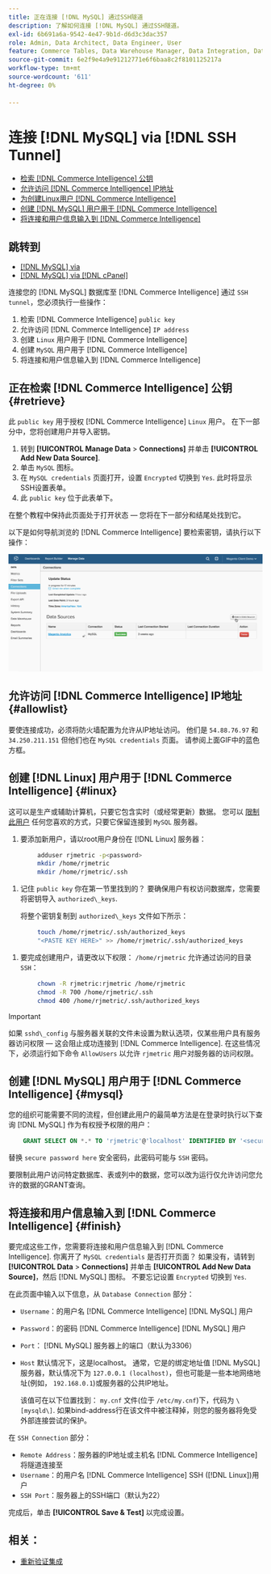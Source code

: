 ```yaml
---
title: 正在连接 [!DNL MySQL] 通过SSH隧道
description: 了解如何连接 [!DNL MySQL] 通过SSH隧道。
exl-id: 6b691a6a-9542-4e47-9b1d-d6d3c3dac357
role: Admin, Data Architect, Data Engineer, User
feature: Commerce Tables, Data Warehouse Manager, Data Integration, Data Import/Export, SQL Report Builder
source-git-commit: 6e2f9e4a9e91212771e6f6baa8c2f8101125217a
workflow-type: tm+mt
source-wordcount: '611'
ht-degree: 0%

---
```


# 连接 [!DNL MySQL] via [!DNL SSH Tunnel]

* [检索 [!DNL Commerce Intelligence] 公钥](#retrieve)
* [允许访问 [!DNL Commerce Intelligence] IP地址](#allowlist)
* [为创建Linux用户 [!DNL Commerce Intelligence]](#linux)
* [创建 [!DNL MySQL] 用户用于 [!DNL Commerce Intelligence]](#mysql)
* [将连接和用户信息输入到 [!DNL Commerce Intelligence]](#finish)

## 跳转到

* [[!DNL MySQL] via ](../integrations/mysql-via-a-direct-connection.md)
* [[!DNL MySQL] via [!DNL cPanel]](../integrations/mysql-via-cpanel.md)

连接您的 [!DNL MySQL] 数据库至 [!DNL Commerce Intelligence] 通过 `SSH tunnel`，您必须执行一些操作：

1. 检索 [!DNL Commerce Intelligence] `public key`
1. 允许访问 [!DNL Commerce Intelligence] `IP address`
1. 创建 `Linux` 用户用于 [!DNL Commerce Intelligence]
1. 创建 `MySQL` 用户用于 [!DNL Commerce Intelligence]
1. 将连接和用户信息输入到 [!DNL Commerce Intelligence]


## 正在检索 [!DNL Commerce Intelligence] 公钥 {#retrieve}

此 `public key` 用于授权 [!DNL Commerce Intelligence] `Linux` 用户。 在下一部分中，您将创建用户并导入密钥。

1. 转到 **[!UICONTROL Manage Data** > **Connections]** 并单击 **[!UICONTROL Add New Data Source]**.
1. 单击 `MySQL` 图标。
1. 在 `MySQL credentials` 页面打开，设置 `Encrypted` 切换到 `Yes`. 此时将显示SSH设置表单。
1. 此 `public key` 位于此表单下。

在整个教程中保持此页面处于打开状态 — 您将在下一部分和结尾处找到它。

以下是如何导航浏览的 [!DNL Commerce Intelligence] 要检索密钥，请执行以下操作：

![](../../../assets/MySQL_SSH.gif)<!--{: width="770"}-->

## 允许访问 [!DNL Commerce Intelligence] IP地址 {#allowlist}

要使连接成功，必须将防火墙配置为允许从IP地址访问。 他们是 `54.88.76.97` 和 `34.250.211.151` 但他们也在 `MySQL credentials` 页面。 请参阅上面GIF中的蓝色方框。

## 创建 [!DNL Linux] 用户用于 [!DNL Commerce Intelligence] {#linux}

这可以是生产或辅助计算机，只要它包含实时（或经常更新）数据。 您可以 [限制此用户](../../../administrator/account-management/restrict-db-access.md) 任何您喜欢的方式，只要它保留连接到 `MySQL` 服务器。

1. 要添加新用户，请以root用户身份在 [!DNL Linux] 服务器：

```bash
        adduser rjmetric -p<password>
        mkdir /home/rjmetric
        mkdir /home/rjmetric/.ssh
```

1. 记住 `public key` 你在第一节里找到的？ 要确保用户有权访问数据库，您需要将密钥导入 `authorized\_keys`.

   将整个密钥复制到 `authorized\_keys` 文件如下所示：

```bash
        touch /home/rjmetric/.ssh/authorized_keys
        "<PASTE KEY HERE>" >> /home/rjmetric/.ssh/authorized_keys
```

1. 要完成创建用户，请更改以下权限： `/home/rjmetric` 允许通过访问的目录 `SSH`：

```bash
        chown -R rjmetric:rjmetric /home/rjmetric
        chmod -R 700 /home/rjmetric/.ssh
        chmod 400 /home/rjmetric/.ssh/authorized_keys
```

>[!IMPORTANT]
>
>如果 `sshd\_config` 与服务器关联的文件未设置为默认选项，仅某些用户具有服务器访问权限 — 这会阻止成功连接到 [!DNL Commerce Intelligence]. 在这些情况下，必须运行如下命令 `AllowUsers` 以允许 `rjmetric` 用户对服务器的访问权限。

## 创建 [!DNL MySQL] 用户用于 [!DNL Commerce Intelligence] {#mysql}

您的组织可能需要不同的流程，但创建此用户的最简单方法是在登录时执行以下查询 [!DNL MySQL] 作为有权授予权限的用户：

```sql
    GRANT SELECT ON *.* TO 'rjmetric'@'localhost' IDENTIFIED BY '<secure password here>';
```

替换 `secure password here` 安全密码，此密码可能与 `SSH` 密码。

要限制此用户访问特定数据库、表或列中的数据，您可以改为运行仅允许访问您允许的数据的GRANT查询。

## 将连接和用户信息输入到 [!DNL Commerce Intelligence] {#finish}

要完成这些工作，您需要将连接和用户信息输入到 [!DNL Commerce Intelligence]. 你离开了 `MySQL credentials` 是否打开页面？ 如果没有，请转到 **[!UICONTROL Data** > **Connections]** 并单击 **[!UICONTROL Add New Data Source]**，然后 [!DNL MySQL] 图标。 不要忘记设置 `Encrypted` 切换到 `Yes`.

在此页面中输入以下信息，从 `Database Connection` 部分：

* `Username`：的用户名 [!DNL Commerce Intelligence] [!DNL MySQL] 用户
* `Password`：的密码 [!DNL Commerce Intelligence] [!DNL MySQL] 用户
* `Port`： [!DNL MySQL] 服务器上的端口（默认为3306）
* `Host` 默认情况下，这是localhost。 通常，它是的绑定地址值 [!DNL MySQL] 服务器，默认情况下为 `127.0.0.1 (localhost)`，但也可能是一些本地网络地址(例如， `192.168.0.1`)或服务器的公共IP地址。

  该值可在以下位置找到： `my.cnf` 文件(位于 `/etc/my.cnf`)下，代码为 `\[mysqld\]`. 如果bind-address行在该文件中被注释掉，则您的服务器将免受外部连接尝试的保护。

在 `SSH Connection` 部分：

* `Remote Address`：服务器的IP地址或主机名 [!DNL Commerce Intelligence] 将隧道连接至
* `Username`：的用户名 [!DNL Commerce Intelligence] SSH ([!DNL Linux])用户
* `SSH Port`：服务器上的SSH端口（默认为22）

完成后，单击 **[!UICONTROL Save & Test]** 以完成设置。

## 相关：

* [重新验证集成](https://experienceleague.adobe.com/docs/commerce-knowledge-base/kb/how-to/mbi-reauthenticating-integrations.html)
